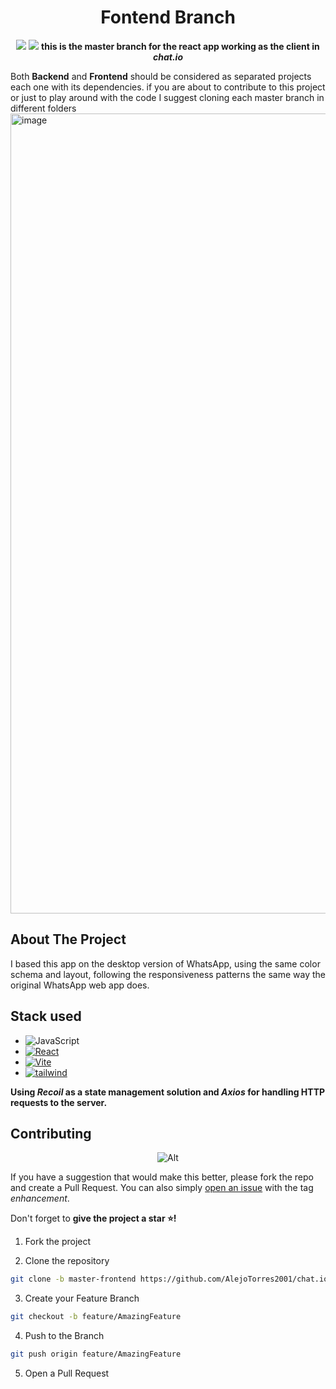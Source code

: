 
<div align="center">
  
# Fontend Branch

  

</div>

<div align="center">

![](https://img.shields.io/badge/Contributions-Welcome-brightgreen.svg)
![](https://img.shields.io/badge/Maintained%3F-Yes-brightgreen.svg)
**this is the master branch for the react app working as the client in *chat.io***
  

</div>

Both **Backend** and **Frontend** should be considered as separated projects each one with its dependencies. if you are about to contribute to this project or just to play around with the code I suggest cloning each master branch in different folders
<img width="1280" alt="image" src="https://user-images.githubusercontent.com/80418452/171974571-353c5776-1c05-46ed-b72e-f4d710224209.png">



## About The Project

I based this app on the desktop version of WhatsApp, using the same color schema and layout, following the responsiveness patterns the same way the original WhatsApp web app does.


## Stack used 
- <img  alt="JavaScript"  src="https://img.shields.io/badge/JavaScript-323330?style=for-the-badge&logo=javascript&logoColor=F7DF1E" />
- [<img  alt="React"  src="https://img.shields.io/badge/React-20232A?style=for-the-badge&logo=react&logoColor=61DAFB" />](https://es.reactjs.org/)
- [<img  alt="Vite"  src="https://img.shields.io/badge/Vite-B73BFE?style=for-the-badge&logo=vite&logoColor=FFD62E" />](https://vitejs.dev)
- [<img  alt="tailwind"  src="https://img.shields.io/badge/Tailwind_CSS-38B2AC?style=for-the-badge&logo=tailwind-css&logoColor=white" />](https://tailwindcss.com/)

**Using *Recoil* as a state management solution and *Axios* for handling HTTP requests to the server.**


## Contributing

<div align="center">

![Alt](https://repobeats.axiom.co/api/embed/735a005b42d21617976536b268b913d42e365f63.svg "Repobeats analytics image")

</div>

If you have a suggestion that would make this better, please fork the repo and create a Pull Request. You can also simply [open an issue](https://github.com/AlejoTorres2001/chat.io/issues) with the tag *enhancement*.

Don't forget to **give the project a star ⭐!** 

1. Fork the project

2. Clone the repository

```bash
git clone -b master-frontend https://github.com/AlejoTorres2001/chat.io.git
```

3. Create your Feature Branch

```bash
git checkout -b feature/AmazingFeature
```

4. Push to the Branch

```bash
git push origin feature/AmazingFeature
```

5. Open a Pull Request


